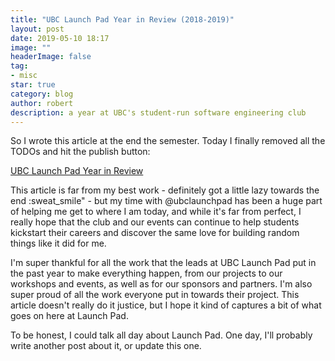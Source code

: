 ```yaml
---
title: "UBC Launch Pad Year in Review (2018-2019)"
layout: post
date: 2019-05-10 18:17
image: ""
headerImage: false
tag:
- misc
star: true
category: blog
author: robert
description: a year at UBC's student-run software engineering club
---
```


So I wrote this article at the end the semester. Today I finally removed all the
TODOs and hit the publish button:

[UBC Launch Pad Year in Review](https://medium.com/ubc-launch-pad-software-engineering-blog/ubc-launch-pad-year-in-review-2018-2019-6a7444f02c46)

This article is far from my best work - definitely got a little lazy towards the
end :sweat_smile" - but my time with @ubclaunchpad has been a huge part of
helping me get to where I am today, and while it's far from perfect, I really
hope that the club and our events can continue to help students kickstart their
careers and discover the same love for building random things like it did for me.

I'm super thankful for all the work that the leads at UBC Launch Pad put in the
past year to make everything happen, from our projects to our workshops and events,
as well as for our sponsors and partners. I'm also super proud of all the work
everyone put in towards their project. This article doesn't really do it justice,
but I hope it kind of captures a bit of what goes on here at Launch Pad.

To be honest, I could talk all day about Launch Pad. One day, I'll probably write
another post about it, or update this one.
